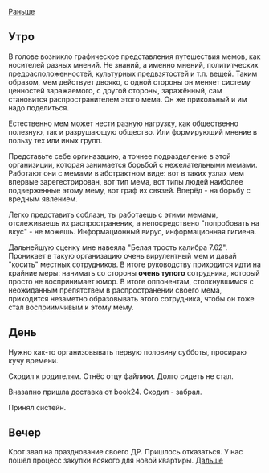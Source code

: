 [Раньше](2021.07.02.md)
## Утро
В голове возникло графическое представления путешествия мемов, как носителей разных мнений. Не знаний, а именно мнений, полититческих предрасположенностей, культурных предвзятостей и т.п. вещей. Таким образом, мем действует двояко, с одной стороны он меняет систему ценностей заражаемого, с другой стороны, заражённый, сам становится распространителем этого мема. Он же прикольный и им надо поделиться.

Естественно мем может нести разную нагрузку, как общественно полезную, так и разрушающую общество. Или формирующий мнение в пользу тех или иных групп.

Представьте себе оргиназацию, а точнее подразделение в этой организиции, которая занимается борьбой с нежелательными мемами. Работают они с мемами в абстрактном виде: вот в таких узлах мем впервые зарегестрирован, вот тип мема, вот типы людей наиболее подверженные этому мему, вот граф их связей. Вперёд - на борьбу с вредным явлением.

Легко представить соблазн, ты работаешь с этими мемами, отслеживаешь их распространеник, а непосредствено "попробовать на вкус" - не можешь. Информационный вирус, информационная гигиена.

Дальнейшую сценку мне навеяла "Белая трость калибра 7.62". Проникает в такую организацию очень вирулентный мем и давай "косить" местных сотрудников. В итоге руководству приходится идти на крайние меры: нанимать со стороны **очень тупого** сотрудника, который просто не воспринимает юмор. В итоге оппонентам, столкнувшимся с неожиданным препятствем в распространении своего мема, приходится незаметно образовывать этого сотрудника, чтобы он тоже стал восприимчивым к этому мему.
## День
Нужно как-то организовывать первую половину субботы, просираю кучу времени.

Сходил к родителям. Отнёс отцу файлики. Долго сидеть не стал.

Вназапно пришла доставка от book24. Сходил - забрал.

Принял систейн.
## Вечер
Крот звал на празднование своего ДР. Пришлось отказаться. У нас пошёл процесс закупки всякого для новой квартиры.
[Дальше](2021.07.03.md)
